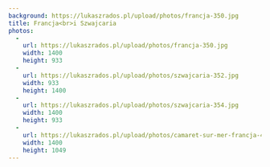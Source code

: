 ```yaml
---
background: https://lukaszrados.pl/upload/photos/francja-350.jpg
title: Francja<br>i Szwajcaria
photos:
  -
    url: https://lukaszrados.pl/upload/photos/francja-350.jpg
    width: 1400
    height: 933
  -
    url: https://lukaszrados.pl/upload/photos/szwajcaria-352.jpg
    width: 933
    height: 1400
  -
    url: https://lukaszrados.pl/upload/photos/szwajcaria-354.jpg
    width: 1400
    height: 933
  -
    url: https://lukaszrados.pl/upload/photos/camaret-sur-mer-francja-478.jpg
    width: 1400
    height: 1049
---
```

